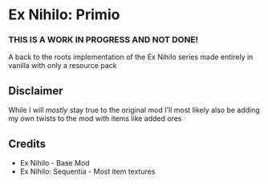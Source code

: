 # Ex Nihilo: Primio
### THIS IS A WORK IN PROGRESS AND NOT DONE!

A back to the roots implementation of the Ex Nihilo series
made entirely in vanilla with only a resource pack

## Disclaimer
While I will *mostly* stay true to the original mod I'll most likely
also be adding my own twists to the mod with items like added ores

## Credits
- Ex Nihilo - Base Mod
- Ex Nihilo: Sequentia - Most item textures
